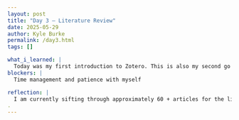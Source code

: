 ```yaml
---
layout: post
title: "Day 3 – Literature Review"
date: 2025-05-29
author: Kyle Burke
permalink: /day3.html
tags: []

what_i_learned: |
  Today was my first introduction to Zotero. This is also my second go at posting this blog.
blockers: |
  Time management and patience with myself

reflection: |
  I am currently sifting through approximately 60 + articles for the literature review. We've decided my area of expertise will remain with editing.  Little do they know, I hired an editor for action research and this is all new to me...lit not litty!
.
---
```

